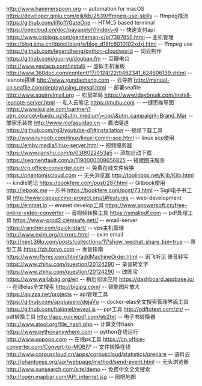http://www.hammerspoon.org -- automation for macOS
https://developer.qiniu.com/pili/kb/2639/ffmpeg-use-skills -- ffmpeg推流
https://github.com/liftoff/GateOne -- HTML5 based terminal
https://beecloud.cn/doc/payapply/\?index\=6 -- 快速支付api
https://www.cnblogs.com/gentleman-c/p/7387856.html -- 主机管理
http://blog.sina.cn/dpool/blog/s/blog_d18fc6010102xdxj.html -- ffmpeg use
https://github.com/legendheng/python-cloudworld -- 词云制作
https://github.com/guo-yu/douban.fm -- 豆瓣电台
http://www.vestacp.com/install/ -- 虚拟主机面板
http://www.360doc.com/content/17/0124/22/9462341_624606139.shtml -- leanote搭建
http://www.yundaohang.com -- 云导航
http://manual-cn.seafile.com/deploy/using_mysql.html -- 部署seafile
http://www.squirrelmail.org -- 松鼠邮局
https://www.idaybreak.com/install-leanote-server.html -- 私人云笔记
https://mubu.com -- 一键思维导图
https://www.kujiale.com/partner\?utm_source\=baidu_pz\&utm_medium\=cpc\&utm_campaign\=Brand_Mar -- 酷家乐装修
http://www.mofasuidao.cn -- 魔法隧道
https://github.com/rg3/youtube-dl\#installation -- 视频下载工具
http://www.runoob.com/linux/linux-comm-scp.html -- linux scp使用
https://emby.media/linux-server.html -- 视频服务器
https://www.jianshu.com/p/03f8022453a5 -- 添加自动下载
https://segmentfault.com/a/1190000008656825 -- 搭建图床服务
https://cn.office-converter.com -- 免费在线文件转换
https://phantomjscloud.com -- 无头浏览器
http://toolinbox.net/Klib/Klib.html -- kindle笔记
https://bookfere.com/post/287.html -- Gitbook使用
http://lebook.me -- 乐书
https://bookfere.com/post/73.html -- Sigil电子书工具
http://www.cappuccino-project.org/\#features -- web-development
https://emmet.io -- emmet develop工具
https://www.apowersoft.cn/free-online-video-converter -- 音视频转换工具
https://smallpdf.com -- pdf处理工具
https://www-prod2.clemsafe.net// -- email-server
https://rancher.com/quick-start/ -- vps主机管理
http://www.exim.org/mirrors.html -- exim email
http://next.36kr.com/posts/collections/1\?show_wechat_share_tip\=true -- 原型工具
https://zh.forvo.com -- 发音指南
https://www.iflyrec.com/html/addMachineOrder.html -- 讯飞听见 录音转写
https://www.zhihu.com/question/20124290 -- 录音转文字
https://www.zhihu.com/question/20124290 -- 改图宝
https://www.wallabag.org/en -- 稍后阅读应用
https://dashboard.appbase.io/ -- 在线elas全文搜索
http://bigjpg.com/ -- 智能图片放大
https://apizza.net/projects -- api管理工具
https://github.com/appbaseio/dejaVu -- docker-elas全文搜索管理界面工具
https://github.com/hakimel/reveal.js -- ppt工具
http://pdftotext.com/zh/ -- pdf转换工具
http://app.xunjiepdf.com/eb2txt -- 电子书转换器
http://www.atool.org/file_hash.php -- 计算文件hash
https://www.pythonanywhere.com -- python在线运行
http://www.uupoop.com -- 在线ps工具
https://cn.office-converter.com/Convert-to-MOBI\? -- 文件转换在线
http://www.corpuscloud.cn/apps/corpuscloud/statistics/prepare -- 语料云
http://phantomjs.org/api/webpage/method/send-event.html -- 无头浏览器
http://www.xunsearch.com/site/demo -- 免费中文全文搜索
http://open.mapbar.com/API_internet.jsp -- 图吧地图
